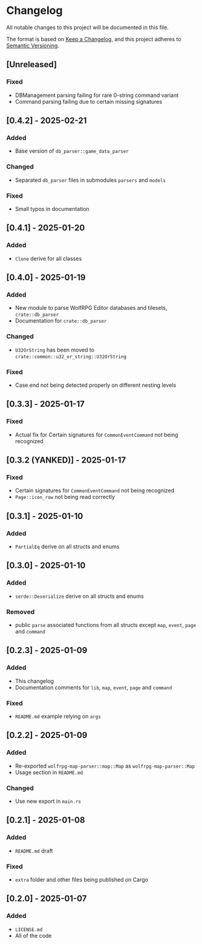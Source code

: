 # Changelog

All notable changes to this project will be documented in this file.

The format is based on [Keep a Changelog](https://keepachangelog.com/en/1.1.0/),
and this project adheres to [Semantic Versioning](https://semver.org/spec/v2.0.0.html).

## [Unreleased]
### Fixed
 - DBManagement parsing failing for rare 0-string command variant
 - Command parsing failing due to certain missing signatures

## [0.4.2] - 2025-02-21

### Added

- Base version of `db_parser::game_data_parser`

### Changed

- Separated `db_parser` files in submodules `parsers` and `models`

### Fixed

- Small typos in documentation

## [0.4.1] - 2025-01-20

### Added

- `Clone` derive for all classes

## [0.4.0] - 2025-01-19

### Added

- New module to parse WolfRPG Editor databases and tilesets, `crate::db_parser`
- Documentation for `crate::db_parser`

### Changed

- `U32OrString` has been moved to `crate::common::u32_or_string::U32OrString`

### Fixed

- Case end not being detected properly on different nesting levels

## [0.3.3] - 2025-01-17

### Fixed

- Actual fix for Certain signatures for `CommonEventCommand` not being recognized

## [0.3.2 (YANKED)] - 2025-01-17

### Fixed

- Certain signatures for `CommonEventCommand` not being recognized
- `Page::icon_row` not being read correctly

## [0.3.1] - 2025-01-10

### Added

- `PartialEq` derive on all structs and enums

## [0.3.0] - 2025-01-10

### Added

- `serde::Deserialize` derive on all structs and enums

### Removed

- public `parse` associated functions from all structs except `map`, `event`, `page` and `command`

## [0.2.3] - 2025-01-09

### Added

- This changelog
- Documentation comments for `lib`, `map`, `event`, `page` and `command`

### Fixed
- `README.md` example relying on `args`

## [0.2.2] - 2025-01-09

### Added

- Re-exported `wolfrpg-map-parser::map::Map` as `wolfrpg-map-parser::Map`
- Usage section in `README.md`

### Changed
- Use new export in `main.rs`

## [0.2.1] - 2025-01-08

### Added

- `README.md` draft

### Fixed
- `extra` folder and other files being published on Cargo 

## [0.2.0] - 2025-01-07

### Added

- `LICENSE.md`
- All of the code